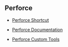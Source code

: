 ## Perforce

- [Perforce Shortcut](/perforce/perforceShortcut)

- [Perforce Documentation](/perforce/perforceDoc)

- [Perforce Custom Tools](/perforce/perforceCustomTools)